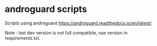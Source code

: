# androguard scripts

Scripts using androguard https://androguard.readthedocs.io/en/latest/

Note : last dev version is not full compatible, use version in requirements.txt.
